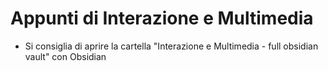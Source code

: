 # Appunti di Interazione e Multimedia

* Si consiglia di aprire la cartella "Interazione e Multimedia - full obsidian vault" con Obsidian

